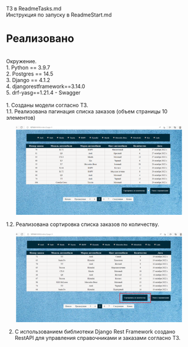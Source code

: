 ТЗ в ReadmeTasks.md<br>
Инструкция по запуску в ReadmeStart.md<br>

<h1>Реализовано</h1>
<br>
Окружение.<br>
1. Python == 3.9.7<br>
2. Postgres == 14.5<br>
3. Django == 4.1.2<br>
4. djangorestframework==3.14.0<br>
5. drf-yasg==1.21.4 - Swagger
<br><br>
1. Созданы модели согласно ТЗ.<br>
1.1. Реализована пагинация списка заказов (объем страницы 10 элементов)
<p align="center">
<img src="https://github.com/zorokonStepan/CarDealer_DjangoDRFOpenApiSwagger/raw/main/img_git/pag1.png" width="450"
title="pagination">
</p>
1.2. Реализована сортировка списка заказов по количеству.
<p align="center">
<img src="https://github.com/zorokonStepan/CarDealer_DjangoDRFOpenApiSwagger/raw/main/img_git/sort_cnt.png" width="450"
title="count sorted">
</p>

2. С использованием библиотеки Django Rest Framework создано RestAPI для управления справочниками и заказами согласно ТЗ.<br>


